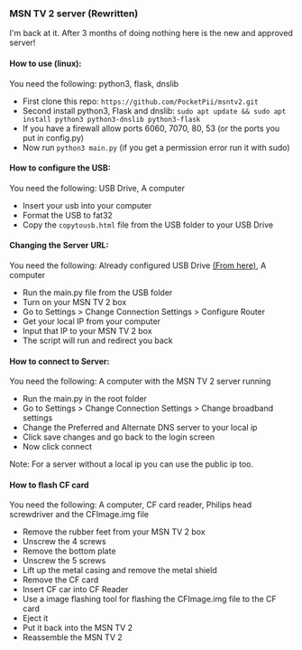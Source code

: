 ### MSN TV 2 server (Rewritten)
I'm back at it. After 3 months of doing nothing here is the new and approved server!

#### How to use (linux):
You need the following:
python3, flask, dnslib
- First clone this repo: `https://github.com/PocketPii/msntv2.git`
- Second install python3, Flask and dnslib: 
`sudo apt update && sudo apt install python3 python3-dnslib python3-flask`
- If you have a firewall allow ports 6060, 7070, 80, 53 (or the ports you put in config.py)
- Now run `python3 main.py` (if you get a permission error run it with sudo)

#### How to configure the USB:
You need the following:
USB Drive, A computer
- Insert your usb into your computer
- Format the USB to fat32 
- Copy the `copytousb.html` file from the USB folder to your USB Drive

#### Changing the Server URL:
You need the following:
Already configured USB Drive [(From here)](#how-to-configure-the-usb "From here"), A computer

- Run the main.py file from the USB folder
- Turn on your MSN TV 2 box
- Go to Settings > Change Connection Settings > Configure Router
- Get your local IP from your computer
- Input that IP to your MSN TV 2 box
- The script will run and redirect you back

#### How to connect to Server:
You need the following:
A computer with the MSN TV 2 server running

- Run the main.py in the root folder 
-  Go to Settings > Change Connection Settings > Change broadband settings
- Change the Preferred and Alternate DNS server to your local ip
- Click save changes and go back to the login screen
- Now click connect

Note: For a server without a local ip you can use the public ip too.


#### How to flash CF card
You need the following:
A computer, CF card reader, Philips head screwdriver  and the CFImage.img file

-  Remove the rubber feet from your MSN TV 2 box
- Unscrew the 4 screws
- Remove the bottom plate
- Unscrew the 5 screws 
- Lift up the metal casing and remove the metal shield
- Remove the CF card 
- Insert CF car into CF Reader
- Use a image flashing tool for flashing the CFImage.img file to the CF card
- Eject it
- Put it back into the MSN TV 2
- Reassemble the MSN TV 2



